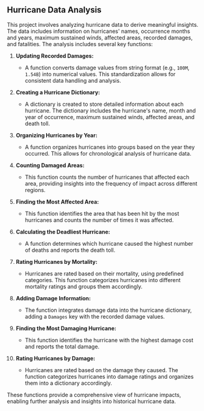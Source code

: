 ## Hurricane Data Analysis

This project involves analyzing hurricane data to derive meaningful insights. The data includes information on hurricanes' names, occurrence months and years, maximum sustained winds, affected areas, recorded damages, and fatalities. The analysis includes several key functions:

1. **Updating Recorded Damages:**
   - A function converts damage values from string format (e.g., `100M`, `1.54B`) into numerical values. This standardization allows for consistent data handling and analysis.

2. **Creating a Hurricane Dictionary:**
   - A dictionary is created to store detailed information about each hurricane. The dictionary includes the hurricane's name, month and year of occurrence, maximum sustained winds, affected areas, and death toll.

3. **Organizing Hurricanes by Year:**
   - A function organizes hurricanes into groups based on the year they occurred. This allows for chronological analysis of hurricane data.

4. **Counting Damaged Areas:**
   - This function counts the number of hurricanes that affected each area, providing insights into the frequency of impact across different regions.

5. **Finding the Most Affected Area:**
   - This function identifies the area that has been hit by the most hurricanes and counts the number of times it was affected.

6. **Calculating the Deadliest Hurricane:**
   - A function determines which hurricane caused the highest number of deaths and reports the death toll.

7. **Rating Hurricanes by Mortality:**
   - Hurricanes are rated based on their mortality, using predefined categories. This function categorizes hurricanes into different mortality ratings and groups them accordingly.

8. **Adding Damage Information:**
   - The function integrates damage data into the hurricane dictionary, adding a `Damages` key with the recorded damage values.

9. **Finding the Most Damaging Hurricane:**
   - This function identifies the hurricane with the highest damage cost and reports the total damage.

10. **Rating Hurricanes by Damage:**
    - Hurricanes are rated based on the damage they caused. The function categorizes hurricanes into damage ratings and organizes them into a dictionary accordingly.

These functions provide a comprehensive view of hurricane impacts, enabling further analysis and insights into historical hurricane data.
